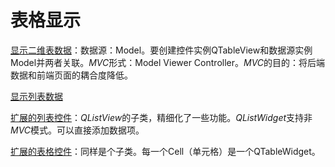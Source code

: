 # 表格显示

[显示二维表数据](../00-TableViewDemo.py)：数据源：Model。要创建控件实例QTableView和数据源实例Model并两者关联。*MVC*形式：Model Viewer Controller。*MVC*的目的：将后端数据和前端页面的耦合度降低。

[显示列表数据](../01-ListViewDemo.py)

[扩展的列表控件](../02-ListWidgetDemo.py)：*QListView*的子类，精细化了一些功能。*QListWidget*支持非*MVC*模式。可以直接添加数据项。

[扩展的表格控件](../03-TableWidgetDemo.py)：同样是个子类。每一个Cell（单元格）是一个QTableWidget。